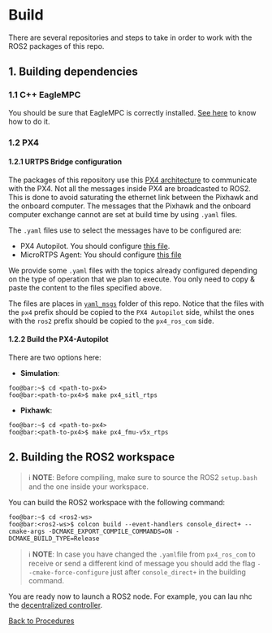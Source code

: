 # Build

There are several repositories and steps to take in order to work with the ROS2 packages of this repo.

## 1. Building dependencies

### 1.1 C++ EagleMPC

You should be sure that EagleMPC is correctly installed. [See here](https://github.com/PepMS/eagle_mpc_devs) to know how to do it.

### 1.2 PX4

#### 1.2.1 URTPS Bridge configuration
The packages of this repository use this [PX4 architecture](https://docs.px4.io/master/en/ros/ros2_comm.html) to communicate with the PX4. Not all the messages inside PX4 are broadcasted to ROS2. This is done to avoid saturating the ethernet link between the Pixhawk and the onboard computer. The messages that the Pixhawk and the onboard computer exchange cannot are set at build time by using `.yaml` files.

The `.yaml` files use to select the messages have to be configured are:
- PX4 Autopilot. You should configure [this file](https://github.com/PepMS/PX4-Autopilot/blob/motor_control/msg/tools/urtps_bridge_topics.yaml).
- MicroRTPS Agent: You should configure [this file](https://github.com/PepMS/px4_ros_com/blob/master/templates/urtps_bridge_topics.yaml)

We provide some `.yaml` files with the topics already configured depending on the type of operation that we plan to execute. You only need to copy & paste the content to the files specified above.

The files are places in [`yaml_msgs`](../../yaml_msgs) folder of this repo. Notice that the files with the `px4` prefix should be copied to the `PX4 Autopilot` side, whilst the ones with the `ros2` prefix should be copied to the `px4_ros_com` side.

#### 1.2.2 Build the PX4-Autopilot

There are two options here:
- **Simulation**: 
```console
foo@bar:~$ cd <path-to-px4>
foo@bar:<path-to-px4>$ make px4_sitl_rtps
```     
- **Pixhawk**: 
```console
foo@bar:~$ cd <path-to-px4>
foo@bar:<path-to-px4>$ make px4_fmu-v5x_rtps
```     

## 2. Building the ROS2 workspace

> :information_source: **NOTE**: Before compiling, make sure to source the ROS2 `setup.bash` and the one inside your workspace.

You can build the ROS2 workspace with the following command:
```console
foo@bar:~$ cd <ros2-ws>
foo@bar:<ros2-ws>$ colcon build --event-handlers console_direct+ --cmake-args -DCMAKE_EXPORT_COMPILE_COMMANDS=ON -DCMAKE_BUILD_TYPE=Release
```

> :information_source: **NOTE**: In case you have changed the `.yaml`file from `px4_ros_com` to receive or send a different kind of message you should add the flag `--cmake-force-configure` just after `console_direct+` in the building command.

You are ready now to launch a ROS2 node. For example, you can lau nhc the [decentralized controller](../eagle_mpc_2_control/README.md#22-decentalized-controller).

<!-- ## Generate specific RTPS messages

1. Change the `px4-autopilot/msg/tools/urtps_bridge_topics.yaml` with the messages that have to be published/received.

2. Run `make px4_sitl_rtps` or `make px4_fmuv5x_rtps`

3. Mirror the message changes to the ROS2 side by doing:
    
      3.1 Run python script: `python3 px4-autopilot/msg/tools/uorb_to_ros_urtps_topics.py -i px4-autopilot/msg/tools/urtps_bridge_topics.yaml -o ros2-ws/src/px4_ros_com/templates/urtps_bridge_topics.yaml`

4. Compile ROS2 workspace

## Generate .msg ROS2 files:

```console
python3 /home/pepms/robotics/libraries/px4-autopilot/msg/tools/uorb_to_ros_msgs.py /home/pepms/robotics/libraries/px4-autopilot/msg/ /home/pepms/wsros2/mpc-ws/src/px4_msgs/msg/
``` -->

[Back to Procedures](README.md)